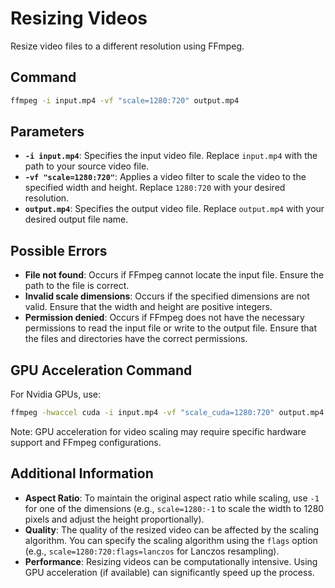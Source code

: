 # Resizing Videos

Resize video files to a different resolution using FFmpeg.

## Command

```bash
ffmpeg -i input.mp4 -vf "scale=1280:720" output.mp4
```


## Parameters

- **`-i input.mp4`**: Specifies the input video file. Replace `input.mp4` with the path to your source video file.
- **`-vf "scale=1280:720"`**: Applies a video filter to scale the video to the specified width and height. Replace `1280:720` with your desired resolution.
- **`output.mp4`**: Specifies the output video file. Replace `output.mp4` with your desired output file name.

## Possible Errors

- **File not found**: Occurs if FFmpeg cannot locate the input file. Ensure the path to the file is correct.
- **Invalid scale dimensions**: Occurs if the specified dimensions are not valid. Ensure that the width and height are positive integers.
- **Permission denied**: Occurs if FFmpeg does not have the necessary permissions to read the input file or write to the output file. Ensure that the files and directories have the correct permissions.

## GPU Acceleration Command

For Nvidia GPUs, use:

```bash
ffmpeg -hwaccel cuda -i input.mp4 -vf "scale_cuda=1280:720" output.mp4
```


Note: GPU acceleration for video scaling may require specific hardware support and FFmpeg configurations.

## Additional Information

- **Aspect Ratio**: To maintain the original aspect ratio while scaling, use `-1` for one of the dimensions (e.g., `scale=1280:-1` to scale the width to 1280 pixels and adjust the height proportionally).
- **Quality**: The quality of the resized video can be affected by the scaling algorithm. You can specify the scaling algorithm using the `flags` option (e.g., `scale=1280:720:flags=lanczos` for Lanczos resampling).
- **Performance**: Resizing videos can be computationally intensive. Using GPU acceleration (if available) can significantly speed up the process.
